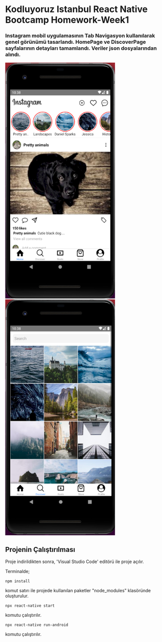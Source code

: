 # Kodluyoruz Istanbul React Native Bootcamp Homework-Week1
 
 ### Instagram mobil uygulamasının Tab Navigasyon kullanılarak genel görünümü tasarlandı. HomePage ve DiscoverPage sayfalarının detayları tamamlandı. Veriler json dosyalarından alındı.
 
 
<div>
<img src="HomePage.png" alt="Instagram Login Page" width="350"  height="750"/>
<img src="DiscoverPage.png" alt="Instagram Login Page" width="350"  height="750"/>

</div>

 

## Projenin Çalıştırılması
Proje indirildikten sonra, 'Visual Studio Code' editörü ile proje açılır. 

  Terminalde;
```
npm install

```
komut satırı ile projede kullanılan paketler "node_modules" klasöründe oluşturulur.
```
npx react-native start
```
komutu çalıştırılır.
```
npx react-native run-android
```
komutu çalıştırılır.
